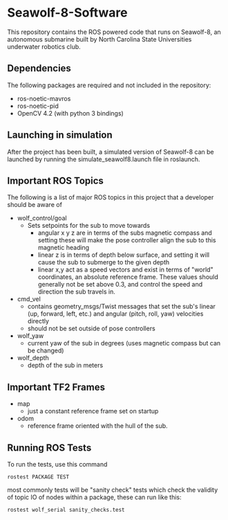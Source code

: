 # Seawolf-8-Software
This repository contains the ROS powered code that runs on Seawolf-8, an autonomous submarine built by North Carolina State Universities underwater robotics club.

## Dependencies
The following packages are required and not included in the repository:
* ros-noetic-mavros
* ros-noetic-pid
* OpenCV 4.2 (with python 3 bindings)


## Launching in simulation
After the project has been built, a simulated version of Seawolf-8 can be launched by running the simulate_seawolf8.launch file in roslaunch.

## Important ROS Topics
The following is a list of major ROS topics in this project that a developer should be aware of
* wolf_control/goal
    * Sets setpoints for the sub to move towards
        * angular x y z are in terms of the subs magnetic compass and setting these will make the pose controller align the sub to this magnetic heading
        * linear z is in terms of depth below surface, and setting it will cause the sub to submerge to the given depth
        * linear x,y act as a speed vectors and exist in terms of "world" coordinates, an absolute reference frame. These values should generally not be set above 0.3, and control the speed and direction the sub travels in. 
* cmd_vel
    * contains geometry_msgs/Twist messages that set the sub's linear (up, forward, left, etc.) and angular (pitch, roll, yaw) velocities directly
    * should not be set outside of pose controllers
* wolf_yaw
    * current yaw of the sub in degrees (uses magnetic compass but can be changed)
* wolf_depth
    * depth of the sub in meters

## Important TF2 Frames
* map
    * just a constant reference frame set on startup
* odom
    * reference frame oriented with the hull of the sub. 

## Running ROS Tests
To run the tests, use this command

`rostest PACKAGE TEST`

most commonly tests will be "sanity check" tests which check the validity of topic IO of nodes within a package, these can run like this:

`rostest wolf_serial sanity_checks.test`